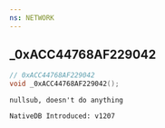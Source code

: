 ```yaml
---
ns: NETWORK
---
```

## _0xACC44768AF229042

```c
// 0xACC44768AF229042
void _0xACC44768AF229042();
```

```
nullsub, doesn't do anything

NativeDB Introduced: v1207
```

